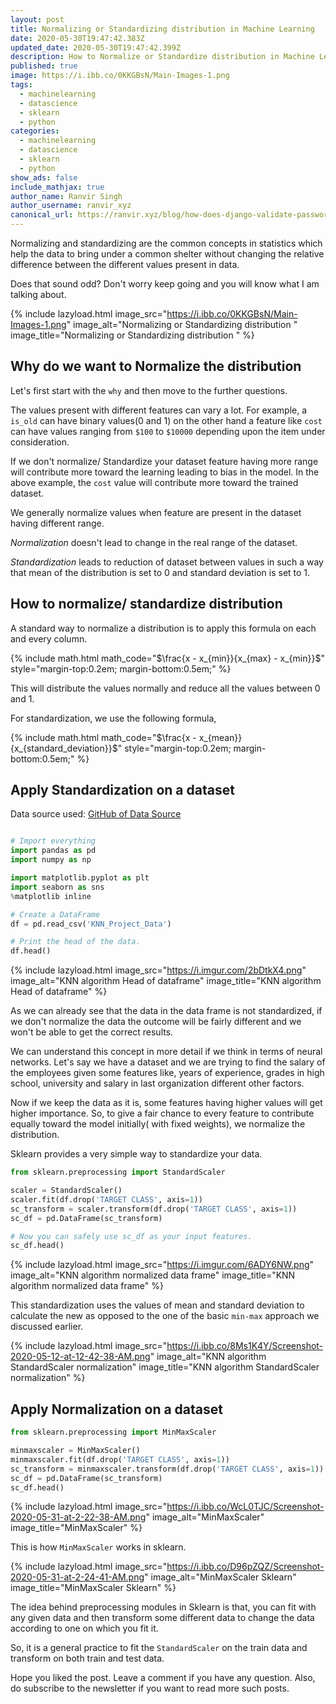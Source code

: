 ```yaml
---
layout: post
title: Normalizing or Standardizing distribution in Machine Learning
date: 2020-05-30T19:47:42.383Z
updated_date: 2020-05-30T19:47:42.399Z
description: How to Normalize or Standardize distribution in Machine Learning.
published: true
image: https://i.ibb.co/0KKGBsN/Main-Images-1.png
tags:
  - machinelearning
  - datascience
  - sklearn
  - python
categories:
  - machinelearning
  - datascience
  - sklearn
  - python
show_ads: false
include_mathjax: true
author_name: Ranvir Singh
author_username: ranvir_xyz
canonical_url: https://ranvir.xyz/blog/how-does-django-validate-passwords/
---
```

Normalizing and standardizing are the common concepts in statistics which help the data to bring under a common shelter without changing the relative difference between the different values present in data.

Does that sound odd? Don't worry keep going and you will know what I am talking about.

{% include lazyload.html image_src="https://i.ibb.co/0KKGBsN/Main-Images-1.png" image_alt="Normalizing or Standardizing distribution " image_title="Normalizing or Standardizing distribution " %}

## Why do we want to Normalize the distribution

Let's first start with the `why` and then move to the further questions.

The values present with different features can vary a lot. For example, a `is_old` can have binary values(0 and 1) on the other hand a feature like `cost` can have values ranging from `$100` to `$10000` depending upon the item under consideration.

If we don't normalize/ Standardize your dataset feature having more range will contribute more toward the learning leading to bias in the model. In the above example, the `cost` value will contribute more toward the trained dataset.

We generally normalize values when feature are present in the dataset having different range.

*Normalization* doesn't lead to change in the real range of the dataset.

*Standardization* leads to reduction of dataset between values in such a way that mean of the distribution is set to 0 and standard deviation is set to 1.

## How to normalize/ standardize distribution

A standard way to normalize a distribution is to apply this formula on each and every column.

{% include math.html math_code="$\frac{x - x_{min}}{x_{max} - x_{min}}$" style="margin-top:0.2em; margin-bottom:0.5em;" %}

This will distribute the values normally and reduce all the values between 0 and 1.

For standardization, we use the following formula,

{% include math.html math_code="$\frac{x - x_{mean}}{x_{standard_deviation}}$" style="margin-top:0.2em; margin-bottom:0.5em;" %}

## Apply Standardization on a dataset

Data source used: [GitHub of Data Source](https://github.com/singh1114/ml/blob/master/datascience/Machine%20learning/knn/KNN_Project_Data)

```python

# Import everything
import pandas as pd
import numpy as np

import matplotlib.pyplot as plt
import seaborn as sns
%matplotlib inline

# Create a DataFrame
df = pd.read_csv('KNN_Project_Data')

# Print the head of the data.
df.head()
```

{% include lazyload.html image_src="https://i.imgur.com/2bDtkX4.png" image_alt="KNN algorithm Head of dataframe" image_title="KNN algorithm Head of dataframe" %}

As we can already see that the data in the data frame is not standardized, if we don't normalize the data the outcome will be fairly different and we won't be able to get the correct results.

We can understand this concept in more detail if we think in terms of neural networks. Let's say we have a dataset and we are trying to find the salary of the employees given some features like, years of experience, grades in high school, university and salary in last organization different other factors.

Now if we keep the data as it is, some features having higher values will get higher importance. So, to give a fair chance to every feature to contribute equally toward the model initially( with fixed weights), we normalize the distribution.

Sklearn provides a very simple way to standardize your data.

```python
from sklearn.preprocessing import StandardScaler

scaler = StandardScaler()
scaler.fit(df.drop('TARGET CLASS', axis=1))
sc_transform = scaler.transform(df.drop('TARGET CLASS', axis=1))
sc_df = pd.DataFrame(sc_transform)

# Now you can safely use sc_df as your input features.
sc_df.head()
```

{% include lazyload.html image_src="https://i.imgur.com/6ADY6NW.png" image_alt="KNN algorithm normalized data frame" image_title="KNN algorithm normalized data frame" %}

This standardization uses the values of mean and standard deviation to calculate the new as opposed to the one of the basic `min-max` approach we discussed earlier.

{% include lazyload.html image_src="https://i.ibb.co/8Ms1K4Y/Screenshot-2020-05-12-at-12-42-38-AM.png" image_alt="KNN algorithm StandardScaler normalization" image_title="KNN algorithm StandardScaler normalization" %}

## Apply Normalization on a dataset

```python
from sklearn.preprocessing import MinMaxScaler

minmaxscaler = MinMaxScaler()
minmaxscaler.fit(df.drop('TARGET CLASS', axis=1))
sc_transform = minmaxscaler.transform(df.drop('TARGET CLASS', axis=1))
sc_df = pd.DataFrame(sc_transform)
sc_df.head()
```

{% include lazyload.html image_src="https://i.ibb.co/WcL0TJC/Screenshot-2020-05-31-at-2-22-38-AM.png" image_alt="MinMaxScaler" image_title="MinMaxScaler" %}

This is how `MinMaxScaler` works in sklearn.

{% include lazyload.html image_src="https://i.ibb.co/D96pZQZ/Screenshot-2020-05-31-at-2-24-41-AM.png" image_alt="MinMaxScaler Sklearn" image_title="MinMaxScaler Sklearn" %}

The idea behind preprocessing modules in Sklearn is that, you can fit with any given data and then transform some different data to change the data according to one on which you fit it.

So, it is a general practice to fit the `StandardScaler` on the train data and transform on both train and test data.

Hope you liked the post. Leave a comment if you have any question. Also, do subscribe to the newsletter if you want to read more such posts.